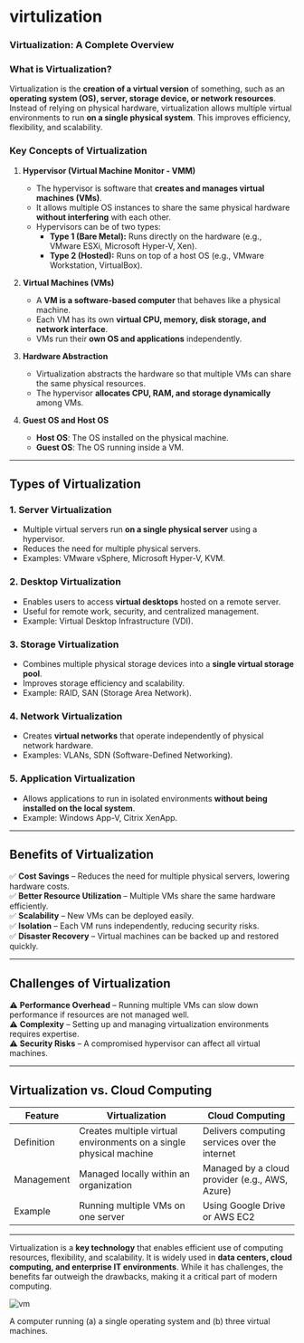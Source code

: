 # virtulization

### **Virtualization: A Complete Overview**

### **What is Virtualization?**

Virtualization is the **creation of a virtual version** of something, such as an **operating system (OS), server, storage device, or network resources**. Instead of relying on physical hardware, virtualization allows multiple virtual environments to run **on a single physical system**. This improves efficiency, flexibility, and scalability.

### **Key Concepts of Virtualization**

1. **Hypervisor (Virtual Machine Monitor - VMM)**

   - The hypervisor is software that **creates and manages virtual machines (VMs)**.
   - It allows multiple OS instances to share the same physical hardware **without interfering** with each other.
   - Hypervisors can be of two types:
     - **Type 1 (Bare Metal):** Runs directly on the hardware (e.g., VMware ESXi, Microsoft Hyper-V, Xen).
     - **Type 2 (Hosted):** Runs on top of a host OS (e.g., VMware Workstation, VirtualBox).

2. **Virtual Machines (VMs)**

   - A **VM is a software-based computer** that behaves like a physical machine.
   - Each VM has its own **virtual CPU, memory, disk storage, and network interface**.
   - VMs run their **own OS and applications** independently.

3. **Hardware Abstraction**

   - Virtualization abstracts the hardware so that multiple VMs can share the same physical resources.
   - The hypervisor **allocates CPU, RAM, and storage dynamically** among VMs.

4. **Guest OS and Host OS**
   - **Host OS**: The OS installed on the physical machine.
   - **Guest OS**: The OS running inside a VM.

---

## **Types of Virtualization**

### **1. Server Virtualization**

- Multiple virtual servers run **on a single physical server** using a hypervisor.
- Reduces the need for multiple physical servers.
- Examples: VMware vSphere, Microsoft Hyper-V, KVM.

### **2. Desktop Virtualization**

- Enables users to access **virtual desktops** hosted on a remote server.
- Useful for remote work, security, and centralized management.
- Example: Virtual Desktop Infrastructure (VDI).

### **3. Storage Virtualization**

- Combines multiple physical storage devices into a **single virtual storage pool**.
- Improves storage efficiency and scalability.
- Example: RAID, SAN (Storage Area Network).

### **4. Network Virtualization**

- Creates **virtual networks** that operate independently of physical network hardware.
- Examples: VLANs, SDN (Software-Defined Networking).

### **5. Application Virtualization**

- Allows applications to run in isolated environments **without being installed on the local system**.
- Example: Windows App-V, Citrix XenApp.

---

## **Benefits of Virtualization**

✅ **Cost Savings** – Reduces the need for multiple physical servers, lowering hardware costs.  
✅ **Better Resource Utilization** – Multiple VMs share the same hardware efficiently.  
✅ **Scalability** – New VMs can be deployed easily.  
✅ **Isolation** – Each VM runs independently, reducing security risks.  
✅ **Disaster Recovery** – Virtual machines can be backed up and restored quickly.

---

## **Challenges of Virtualization**

⚠️ **Performance Overhead** – Running multiple VMs can slow down performance if resources are not managed well.  
⚠️ **Complexity** – Setting up and managing virtualization environments requires expertise.  
⚠️ **Security Risks** – A compromised hypervisor can affect all virtual machines.

---

## **Virtualization vs. Cloud Computing**

| Feature    | Virtualization                                                     | Cloud Computing                                |
| ---------- | ------------------------------------------------------------------ | ---------------------------------------------- |
| Definition | Creates multiple virtual environments on a single physical machine | Delivers computing services over the internet  |
| Management | Managed locally within an organization                             | Managed by a cloud provider (e.g., AWS, Azure) |
| Example    | Running multiple VMs on one server                                 | Using Google Drive or AWS EC2                  |

---

Virtualization is a **key technology** that enables efficient use of computing resources, flexibility, and scalability. It is widely used in **data centers, cloud computing, and enterprise IT environments**. While it has challenges, the benefits far outweigh the drawbacks, making it a critical part of modern computing.

![vm](https://www.cs.csustan.edu/~john/Classes/CS3750/Notes/Chap01/1_16VMs.jpg)

A computer running (a) a single operating system and (b) three virtual
machines.
